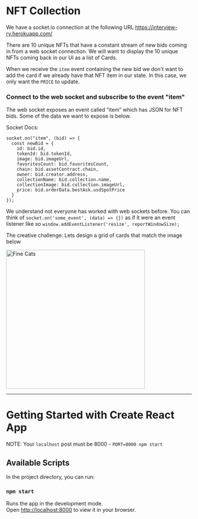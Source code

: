 # NFT Collection

We have a socket.io connection at the following URL
https://interview-ry.herokuapp.com/

There are 10 unique NFTs that have a constant stream of new bids coming in from
a web socket connection. We will want to display the 10 unique NFTs coming back
in our UI as a list of Cards.

When we receive the `item` event containing the new bid we don't want to add the
card if we already have that NFT item in our state. In this case, we only want
the `PRICE` to update.

### Connect to the web socket and subscribe to the event "item"

The web socket exposes an event called “item” which has JSON for NFT bids. Some
of the data we want to expose is below.

Socket Docs:

```
socket.on("item", (bid) => {
  const newBid = {
    id: bid.id,
    tokenId: bid.tokenId,
    image: bid.imageUrl,
    favoritesCount: bid.favoritesCount,
    chain: bid.assetContract.chain,
    owner: bid.creator.address,
    collectionName: bid.collection.name,
    collectionImage: bid.collection.imageUrl,
    price: bid.orderData.bestAsk.usdSpotPrice
  }
});
```

We understand not everyone has worked with web sockets before. You can think of
`socket.on('some_event', (data) => {})` as if it were an event listener like so
`window.addEventListener('resize', reportWindowSize);`


The creative challenge: Lets design a grid of cards that match the image below

<img width="376" alt="Fine Cats" src="https://user-images.githubusercontent.com/1517775/173403240-384c3d06-7878-4c04-a1da-5af2041228be.png">


---



# Getting Started with Create React App

NOTE: Your `localhost` post must be 8000 - `PORT=8000 npm start`

## Available Scripts

In the project directory, you can run:

### `npm start`

Runs the app in the development mode.\
Open [http://localhost:8000](http://localhost:8000) to view it in your browser.
